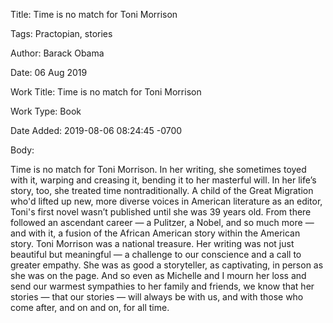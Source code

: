 Title:  Time is no match for Toni Morrison

Tags:   Practopian, stories

Author: Barack Obama

Date:   06 Aug 2019

Work Title: Time is no match for Toni Morrison

Work Type: Book

Date Added: 2019-08-06 08:24:45 -0700

Body: 

Time is no match for Toni Morrison. In her writing, she sometimes toyed with it, warping and creasing it, bending it to her masterful will. In her life’s story, too, she treated time nontraditionally. A child of the Great Migration who'd lifted up new, more diverse voices in American literature as an editor, Toni's first novel wasn’t published until she was 39 years old. From there followed an ascendant career — a Pulitzer, a Nobel, and so much more — and with it, a fusion of the African American story within the American story. Toni Morrison was a national treasure. Her writing was not just beautiful but meaningful — a challenge to our conscience and a call to greater empathy. She was as good a storyteller, as captivating, in person as she was on the page. And so even as Michelle and I mourn her loss and send our warmest sympathies to her family and friends, we know that her stories — that our stories — will always be with us, and with those who come after, and on and on, for all time.


